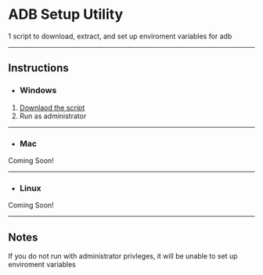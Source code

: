 # ADB Setup Utility 
1 script to download, extract, and set up enviroment variables for adb

---

## Instructions
* ### Windows
1. [Downlaod the script](https://msiejak.dev/assets/setup_win10.bat)
2. Run as administrator
---

* ### Mac
Coming Soon!

---

* ### Linux
Coming Soon!

---

## Notes
 If you do not run with administrator privleges, it will be unable to set up enviroment variables
 
